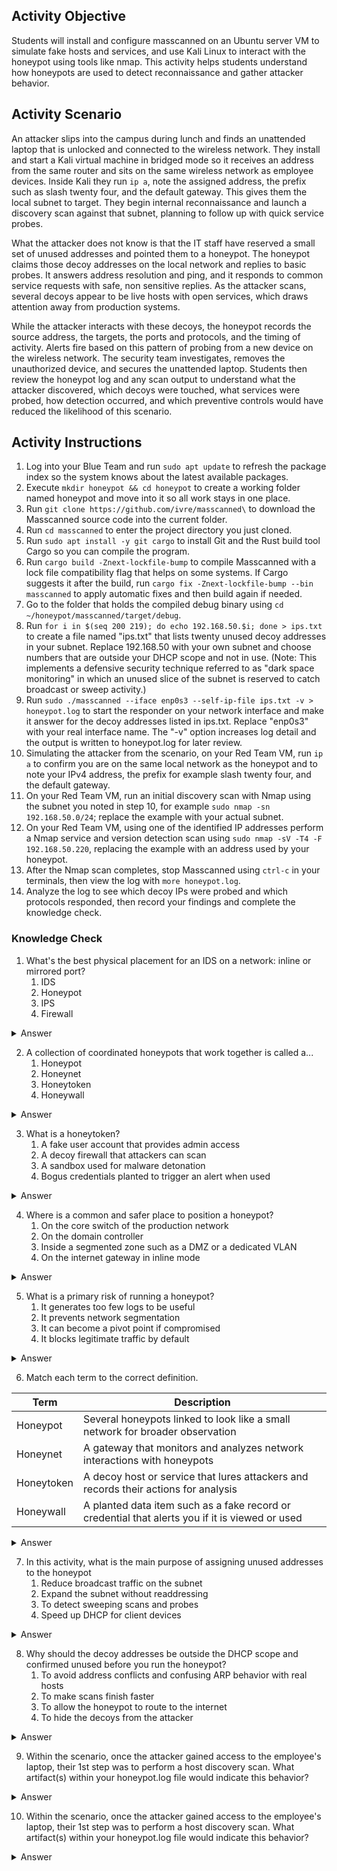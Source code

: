 ## Activity Objective
Students will install and configure masscanned on an Ubuntu server VM to simulate fake hosts and services, and use Kali Linux to interact with the honeypot using tools like nmap. This activity helps students understand how honeypots are used to detect reconnaissance and gather attacker behavior.

## Activity Scenario
An attacker slips into the campus during lunch and finds an unattended laptop that is unlocked and connected to the wireless network. They install and start a Kali virtual machine in bridged mode so it receives an address from the same router and sits on the same wireless network as employee devices. Inside Kali they run `ip a`, note the assigned address, the prefix such as slash twenty four, and the default gateway. This gives them the local subnet to target. They begin internal reconnaissance and launch a discovery scan against that subnet, planning to follow up with quick service probes.

What the attacker does not know is that the IT staff have reserved a small set of unused addresses and pointed them to a honeypot. The honeypot claims those decoy addresses on the local network and replies to basic probes. It answers address resolution and ping, and it responds to common service requests with safe, non sensitive replies. As the attacker scans, several decoys appear to be live hosts with open services, which draws attention away from production systems.

While the attacker interacts with these decoys, the honeypot records the source address, the targets, the ports and protocols, and the timing of activity. Alerts fire based on this pattern of probing from a new device on the wireless network. The security team investigates, removes the unauthorized device, and secures the unattended laptop. Students then review the honeypot log and any scan output to understand what the attacker discovered, which decoys were touched, what services were probed, how detection occurred, and which preventive controls would have reduced the likelihood of this scenario.

## Activity Instructions
1. Log into your Blue Team and run `sudo apt update` to refresh the package index so the system knows about the latest available packages.
2. Execute `mkdir honeypot && cd honeypot` to create a working folder named honeypot and move into it so all work stays in one place.
3. Run `git clone https://github.com/ivre/masscanned\` to download the Masscanned source code into the current folder.
4. Run `cd masscanned` to enter the project directory you just cloned.
5. Run `sudo apt install -y git cargo` to install Git and the Rust build tool Cargo so you can compile the program.
6. Run `cargo build -Znext-lockfile-bump` to compile Masscanned with a lock file compatibility flag that helps on some systems. If Cargo suggests it after the build, run `cargo fix -Znext-lockfile-bump --bin masscanned` to apply automatic fixes and then build again if needed.
7. Go to the folder that holds the compiled debug binary using `cd ~/honeypot/masscanned/target/debug`.
8. Run `for i in $(seq 200 219); do echo 192.168.50.$i; done > ips.txt` to create a file named "ips.txt" that lists twenty unused decoy addresses in your subnet. Replace 192.168.50 with your own subnet and choose numbers that are outside your DHCP scope and not in use. (Note: This implements a defensive security technique referred to as "dark space monitoring" in which an unused slice of the subnet is reserved to catch broadcast or sweep activity.)
9. Run `sudo ./masscanned --iface enp0s3 --self-ip-file ips.txt -v > honeypot.log` to start the responder on your network interface and make it answer for the decoy addresses listed in ips.txt. Replace "enp0s3" with your real interface name. The "-v" option increases log detail and the output is written to honeypot.log for later review.
10. Simulating the attacker from the scenario, on your Red Team VM, run `ip a` to confirm you are on the same local network as the honeypot and to note your IPv4 address, the prefix for example slash twenty four, and the default gateway.
11. On your Red Team VM, run an initial discovery scan with Nmap using the subnet you noted in step 10, for example `sudo nmap -sn 192.168.50.0/24`; replace the example with your actual subnet.
12. On your Red Team VM, using one of the identified IP addresses perform a Nmap service and version detection scan using `sudo nmap -sV -T4 -F 192.168.50.220`, replacing the example with an address used by your honeypot.
13. After the Nmap scan completes, stop Masscanned using `ctrl-c` in your terminals, then view the log with `more honeypot.log`.
14. Analyze the log to see which decoy IPs were probed and which protocols responded, then record your findings and complete the knowledge check.

### Knowledge Check
1. What's the best physical placement for an IDS on a network: inline or mirrored port?
    1. IDS
    2. Honeypot
    3. IPS
    4. Firewall
<details closed> <summary>Answer</summary>
  <p>A honeypot is a decoy host or service that lures activity for detection and research. IDS monitors, IPS blocks, and a firewall enforces traffic rules.</p>
</details>

2. A collection of coordinated honeypots that work together is called a...
    1. Honeypot
    2. Honeynet
    3. Honeytoken
    4. Honeywall
<details closed> <summary>Answer</summary>
  <p>A honeynet is multiple honeypots working as a system to provide richer telemetry.</p>
</details>

3. What is a honeytoken?
    1. A fake user account that provides admin access
    2. A decoy firewall that attackers can scan
    3. A sandbox used for malware detonation
    4. Bogus credentials planted to trigger an alert when used
<details closed> <summary>Answer</summary>
  <p>Honeytokens are planted data such as credentials or records that should never be used. Any use indicates misuse.</p>
</details>

4. Where is a common and safer place to position a honeypot?
    1. On the core switch of the production network
    2. On the domain controller
    3. Inside a segmented zone such as a DMZ or a dedicated VLAN
    4. On the internet gateway in inline mode
<details closed> <summary>Answer</summary>
  <p>Segmentation limits risk if the honeypot is compromised and reduces accidental impact on production.</p>
</details>

5. What is a primary risk of running a honeypot?
    1. It generates too few logs to be useful
    2. It prevents network segmentation
    3. It can become a pivot point if compromised
    4. It blocks legitimate traffic by default
<details closed> <summary>Answer</summary>
  <p>If an attacker gains control of the honeypot they may use it to move laterally.</p>
</details>

6. Match each term to the correct definition.

| Term       | Description                                                                 |
|------------|-----------------------------------------------------------------------------|
| Honeypot   | Several honeypots linked to look like a small network for broader observation |
| Honeynet   | A gateway that monitors and analyzes network interactions with honeypots     |
| Honeytoken | A decoy host or service that lures attackers and records their actions for analysis |
| Honeywall  | A planted data item such as a fake record or credential that alerts you if it is viewed or used |

<details closed> <summary>Answer</summary>
  <table border="1" cellpadding="6" cellspacing="0">
  <tr>
    <th>Term</th>
    <th>Description</th>
  </tr>
  <tr>
    <td>Honeypot</td>
    <td>A decoy host or service that lures attackers and records their actions for analysis</td>
  </tr>
  <tr>
    <td>Honeynet</td>
    <td>Several honeypots linked to look like a small network for broader observation</td>
  </tr>
  <tr>
    <td>Honeytoken</td>
    <td>A planted data item such as a fake record or credential that alerts you if it is viewed or used</td>
  </tr>
  <tr>
    <td>Honeywall</td>
    <td>A gateway that monitors and analyzes network interactions with honeypots</td>
  </tr>
</table>
</details>

7. In this activity, what is the main purpose of assigning unused addresses to the honeypot
    1. Reduce broadcast traffic on the subnet
    2. Expand the subnet without readdressing
    3. To detect sweeping scans and probes
    4. Speed up DHCP for client devices
<details closed> <summary>Answer</summary>
  <p>Reserving unused space for the honeypot lets you see who is sweeping or probing addresses.</p>
</details>

8. Why should the decoy addresses be outside the DHCP scope and confirmed unused before you run the honeypot?
    1. To avoid address conflicts and confusing ARP behavior with real hosts
    2. To make scans finish faster
    3. To allow the honeypot to route to the internet
    4. To hide the decoys from the attacker
<details closed> <summary>Answer</summary>
  <p>Using truly unused addresses prevents collisions and keeps the network stable while you collect clean telemetry.</p>
</details>

9. Within the scenario, once the attacker gained access to the employee's laptop, their 1st step was to perform a host discovery scan. What artifact(s) within your honeypot.log file would indicate this behavior?
<details closed> <summary>Answer</summary>
  <p>Within the log file you should see probes from a single source across many decoy addresses within a short window. In practice this appears as repeated ARP who has requests from the attacker MAC for each decoy address with matching ARP is at replies from the honeypot.</p>
</details>

10. Within the scenario, once the attacker gained access to the employee's laptop, their 1st step was to perform a host discovery scan. What artifact(s) within your honeypot.log file would indicate this behavior?
<details closed> <summary>Answer</summary>
  <p>The log shows traffic from a source IP targeting multiple common service ports on the honeypot,  which is a pattern characteristic of service enumeration or version probing. </p>
</details>
